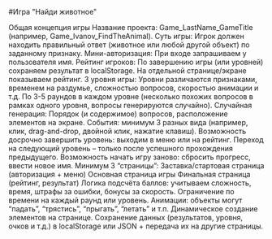 #Игра "Найди животное"

Общая концепция игры
Название проекта: Game_LastName_GameTitle (например, Game_Ivanov_FindTheAnimal).
Суть игры: Игрок должен находить правильный ответ (животное или любой другой объект) по заданному признаку.
Мини-авторизация: При входе запрашиваем у пользователя имя.
Рейтинг игроков: По завершению игры (или уровней) сохраняем результат в localStorage. На отдельной странице/экране показываем рейтинг.
3 уровня игры: Уровни различаются признаками, временем на раздумье, сложностью вопросов, скоростью анимации и т.д.
По 3-5 раундов в каждом уровне (несколько похожих вопросов в рамках одного уровня, вопросы генерируются случайно).
Случайная генерация: Порядок (и содержимое) вопросов, расположение элементов на экране.
События: минимум 3 разных вида (например, клик, drag-and-drop, двойной клик, нажатие клавиш).
Возможность досрочно завершить уровень: выходим в меню или на рейтинг.
Переход на следующий уровень – только после успешного прохождения предыдущего.
Возможность начать игру заново: сбросить прогресс, ввести новое имя.
Минимум 3 “страницы”:
Заставка/стартовая страница (авторизация + меню)
Основная страница игры
Финальная страница (рейтинг, результат)
Логика подсчёта баллов: учитываем сложность, время, штрафы за ошибки, бонусы за скорость.
Ограничение по времени на каждый раунд или уровень.
Анимации: объекты могут “падать”, “трястись”, “прыгать”, “летать” и т.п.
Динамическое создание элементов на странице.
Сохранение данных (результатов, уровня, очков и т.д.) в localStorage или JSON + передача их на другие страницы.